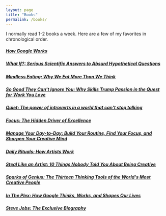 ```yaml
---
layout: page
title: "Books"
permalink: /books/
---
```


I normally read 1-2 books a week. Here are a few of my favorites in chronological order.

##### [How Google Works](http://www.amazon.com/How-Google-Works-Eric-Schmidt-ebook/dp/B00J379F3O)

##### [What If?: Serious Scientific Answers to Absurd Hypothetical Questions](http://www.amazon.com/What-If-Scientific-Hypothetical-Questions-ebook/dp/B00J379DC2)

##### [Mindless Eating: Why We Eat More Than We Think](http://www.amazon.com/Mindless-Eating-More-Than-Think/dp/0553384481)

##### [So Good They Can't Ignore You: Why Skills Trump Passion in the Quest for Work You Love](http://www.amazon.com/Good-They-Cant-Ignore-You-ebook/dp/B00FOVTOMA)

##### [Quiet: The power of introverts in a world that can't stop talking](http://www.amazon.com/Quiet-Power-Introverts-World-Talking-ebook/dp/B0074YVW1G)

##### [Focus: The Hidden Driver of Excellence](http://www.amazon.com/Focus-Hidden-Excellence-Daniel-Goleman-ebook/dp/B00EQZN930)

##### [Manage Your Day-to-Day: Build Your Routine, Find Your Focus, and Sharpen Your Creative Mind](http://www.amazon.com/Manage-Your-Day---Day-Creative-ebook/dp/B00B77UE4W)

##### [Daily Rituals: How Artists Work](http://www.amazon.com/Daily-Rituals-How-Artists-Work/dp/0307273601)

##### [Steal Like an Artist: 10 Things Nobody Told You About Being Creative](http://www.amazon.com/Steal-Like-Artist-Things-Creative-ebook/dp/B0074QGGK6)

##### [Sparks of Genius: The Thirteen Thinking Tools of the World's Most Creative People](http://www.amazon.com/Sparks-Genius-Thirteen-Thinking-Creative-ebook/dp/B00EXBRFXC)

##### [In The Plex: How Google Thinks, Works, and Shapes Our Lives](http://www.amazon.com/Plex-Google-Thinks-Works-Shapes-ebook/dp/B003UYUP6M)

##### [Steve Jobs: The Exclusive Biography](http://www.amazon.com/Steve-Jobs-Exclusive-Walter-Isaacson-ebook/dp/B005J3IEZQ)
